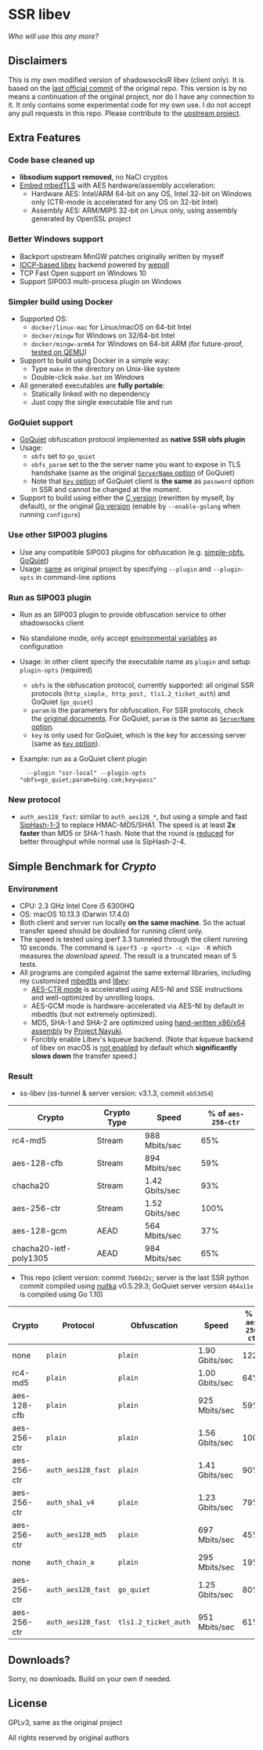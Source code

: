 # SSR libev

_Who will use this any more?_

## Disclaimers

This is my own modified version of shadowsocksR libev (client only). It is based on the [last official commit][last commit] of the original repo. This version is by no means a continuation of the original project, nor do I have any connection to it. It only contains some experimental code for my own use. I do not accept any pull requests in this repo. Please contribute to the [upstream project][upstream].

## Extra Features

### Code base cleaned up

* __libsodium support removed__, no NaCl cryptos
* [Embed mbedTLS][mbedtls] with AES hardware/assembly acceleration:
  * Hardware AES: Intel/ARM 64-bit on any OS, Intel 32-bit on Windows only (CTR-mode is accelerated for any OS on 32-bit Intel)
  * Assembly AES: ARM/MIPS 32-bit on Linux only, using assembly generated by OpenSSL project

### Better Windows support

* Backport upstream MinGW patches originally written by myself
* [IOCP-based libev][libev] backend powered by [wepoll][wepoll]
* TCP Fast Open support on Windows 10
* Support SIP003 multi-process plugin on Windows

### Simpler build using Docker

* Supported OS:
  * `docker/linux-mac` for Linux/macOS on 64-bit Intel
  * `docker/mingw` for Windows on 32/64-bit Intel
  * `docker/mingw-arm64` for Windows on 64-bit ARM (for future-proof, [tested on QEMU](arm.png))
* Support to build using Docker in a simple way:
  * Type `make` in the directory on Unix-like system
  * Double-click `make.bat` on Windows
* All generated executables are __fully portable__:
  * Statically linked with no dependency
  * Just copy the single executable file and run

### GoQuiet support

* [GoQuiet][goquiet] obfuscation protocol implemented as __native SSR obfs plugin__
* Usage:
    * `obfs` set to `go_quiet`
    * `obfs_param` set to the the server name you want to expose in TLS handshake (same as the original [`ServerName` option][gq-config] of GoQuiet)
    * Note that [`Key` option][gq-config] of GoQuiet client is __the same__ as `password` option in SSR and cannot be changed at the moment.
* Support to build using either the [C version][gq-c] (rewritten by myself, by default), or the original [Go version][gq-go] (enable by `--enable-golang` when running `configure`)

### Use other SIP003 plugins

* Use any compatible SIP003 plugins for obfuscation (e.g. [simple-obfs][simple-obfs], [GoQuiet][goquiet])
* Usage: [same][plugin usage] as original project by specifying `--plugin` and `--plugin-opts` in command-line options

### Run as SIP003 plugin

* Run as an SIP003 plugin to provide obfuscation service to other shadowsocks client
* No standalone mode, only accept [environmental variables][sip003] as configuration
* Usage: in other client specify the executable name as `plugin` and setup `plugin-opts` (required)
    * `obfs` is the obfuscation protocol, currently supported: all original SSR protocols (`http_simple, http_post, tls1.2_ticket_auth`) and GoQuiet (`go_quiet`)
    * `param` is the parameters for obfuscation. For SSR protocols, check the [original documents][ssrdoc]. For GoQuiet, `param` is the same as [`ServerName` option][gq-config].
    * `key` is only used for GoQuiet, which is the key for accessing server (same as [`Key` option][gq-config]).
* Example: run as a GoQuiet client plugin

        --plugin "ssr-local" --plugin-opts "obfs=go_quiet;param=bing.com;key=pass"

### New protocol

* `auth_aes128_fast`: similar to `auth_aes128_*`, but using a simple and fast [SipHash-1-3][siphash] to replace HMAC-MD5/SHA1. The speed is at least __2x faster__ than MD5 or SHA-1 hash. Note that the round is [reduced][rust-siphash] for better throughput while normal use is SipHash-2-4.

## Simple Benchmark for _Crypto_

### Environment

* CPU: 2.3 GHz Intel Core i5 6300HQ
* OS: macOS 10.13.3 (Darwin 17.4.0)
* Both client and server run locally __on the same machine__. So the actual transfer speed should be doubled for running client only.
* The speed is tested using iperf 3.3 tunneled through the client running 10 seconds. The command is `iperf3 -p <port> -c <ip> -R` which measures the *download speed*. The result is a truncated mean of 5 tests.
* All programs are compiled against the same external libraries, including my customized [mbedtls][my-mbedtls] and [libev][my-libev]:
  * [AES-CTR mode][ctr-acc] is accelerated using AES-NI and SSE instructions and well-optimized by unrolling loops.
  * AES-GCM mode is hardware-accelerated via AES-NI by default in mbedtls (but not extremely optimized).
  * MD5, SHA-1 and SHA-2 are optimized using [hand-written x86/x64 assembly][md-asm] by [Project Nayuki][nayuki].
  * Forcibly enable Libev's kqueue backend. (Note that kqueue backend of libev on macOS is [not enabled][no-kqueue] by default which __significantly slows down__ the transfer speed.)

### Result

* ss-libev (ss-tunnel & server version: v3.1.3, commit `eb53d54`)

Crypto|Crypto Type|Speed|% of `aes-256-ctr`
------|-----------|-----|----------
rc4-md5 | Stream | 988 Mbits/sec | 65%
aes-128-cfb | Stream | 894 Mbits/sec| 59%
chacha20 | Stream | 1.42 Gbits/sec| 93%
aes-256-ctr | Stream | 1.52 Gbits/sec| 100%
aes-128-gcm | AEAD | 564 Mbits/sec| 37%
chacha20-ietf-poly1305 | AEAD | 984 Mbits/sec| 65%

* This repo (client version: commit `7b60d2c`; server is the last SSR python commit compiled using [nuitka][nuitka] v0.5.29.3; GoQuiet server version `464a11e` is compiled using Go 1.10)

Crypto|Protocol|Obfuscation|Speed|% of `aes-256-ctr`
------|--------|-----------|-----|----------
none | `plain` | `plain` | 1.90 Gbits/sec | 122%
rc4-md5 | `plain` | `plain` | 1.00 Gbits/sec | 64%
aes-128-cfb | `plain` | `plain` | 925 Mbits/sec | 59%
aes-256-ctr | `plain` | `plain` | 1.56 Gbits/sec | 100%
aes-256-ctr | `auth_aes128_fast` | `plain` | 1.41 Gbits/sec | 90%
aes-256-ctr | `auth_sha1_v4` | `plain` | 1.23 Gbits/sec | 79%
aes-256-ctr | `auth_aes128_md5` | `plain` | 697 Mbits/sec | 45%
none | `auth_chain_a` | `plain` | 295 Mbits/sec | 19%
aes-256-ctr | `auth_aes128_fast` | `go_quiet` | 1.25 Gbits/sec | 80%
aes-256-ctr | `auth_aes128_fast` | `tls1.2_ticket_auth` | 951 Mbits/sec | 61%

## Downloads?

Sorry, no downloads. Build on your own if needed.

## License

GPLv3, same as the original project

All rights reserved by original authors


[upstream]: https://github.com/shadowsocks/shadowsocks-libev
[last commit]: https://github.com/linusyang92/shadowsocks-libev/commit/f713aa981169d35ff9483b295d1209c35117d70c
[mbedtls]: https://github.com/linusyang92/shadowsocks-libev/tree/ssr/mbedtls
[wepoll]: https://github.com/piscisaureus/wepoll
[libev]: https://github.com/shadowsocks/libev/tree/mingw
[plugin usage]: https://github.com/shadowsocks/simple-obfs/blob/master/README.md#usage
[sip003]: https://github.com/shadowsocks/shadowsocks-org/issues/28
[ssrdoc]: https://github.com/shadowsocksr-backup/shadowsocks-rss/blob/master/ssr.md
[goquiet]: https://github.com/cbeuw/GoQuiet
[simple-obfs]: https://github.com/shadowsocks/simple-obfs
[gq-config]: https://github.com/cbeuw/GoQuiet/blob/master/README.md#configuration
[gq-c]: https://github.com/linusyang92/shadowsocks-libev/blob/ssr/src/libgoquiet.c
[gq-go]: https://github.com/linusyang92/shadowsocks-libev/tree/ssr/goquiet
[siphash]: https://en.wikipedia.org/wiki/SipHash
[rust-siphash]: https://github.com/rust-lang/rust/issues/29754
[my-mbedtls]: https://github.com/linusyang92/mbedtls
[ctr-acc]: https://github.com/linusyang92/mbedtls/blob/mingw/library/aesasm_wrap.c
[nuitka]: http://nuitka.net/
[my-libev]: https://github.com/linusyang92/libev
[no-kqueue]: https://github.com/shadowsocks/libev/blob/9738503d99938dec56c66dd2022b9964cb64dfc3/ev.c#L2763
[nayuki]: https://www.nayuki.io/page/fast-md5-hash-implementation-in-x86-assembly
[md-asm]: https://github.com/linusyang92/mbedtls/blob/mingw/library/md5asm.S
